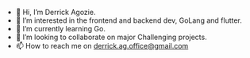 - 👋 Hi, I’m Derrick Agozie.
- 👀 I’m interested in the frontend and backend dev, GoLang and flutter.
- 🌱 I’m currently learning Go.
- 👯 I’m looking to collaborate on major Challenging projects.
- 📫 How to reach me on derrick.ag.office@gmail.com


<!--
**derrick-ag/derrick-ag** is a ✨ _special_ ✨ repository because its `README.md` (this file) appears on your GitHub profile.

Here are some ideas to get you started:

- 😄 Pronouns: ...
- ⚡ Fun fact: ...
-->
